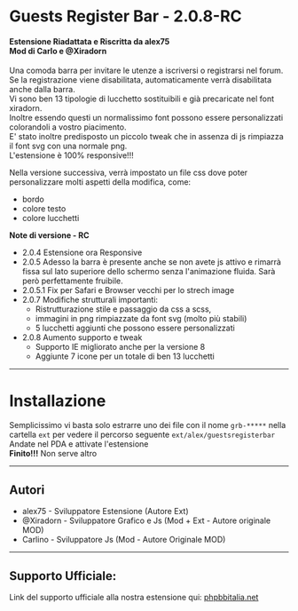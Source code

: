 # Guests Register Bar - 2.0.8-RC
#### Estensione Riadattata e Riscritta da alex75 <br> Mod di Carlo e @Xiradorn  
Una comoda barra per invitare le utenze a iscriversi o registrarsi nel forum.  
Se la registrazione viene disabilitata, automaticamente verrà disabilitata anche dalla barra.  
Vi sono ben 13 tipologie di lucchetto sostituibili e già precaricate nel font xiradorn.  
Inoltre essendo questi un normalissimo font possono essere personalizzati colorandoli a vostro piacimento.  
E' stato inoltre predisposto un piccolo tweak che in assenza di js rimpiazza il font svg con una normale png.  
L'estensione è 100% responsive!!!

Nella versione successiva, verrà impostato un file css dove poter personalizzare molti aspetti della modifica, come:
* bordo
* colore testo
* colore lucchetti

**Note di versione - RC**
* 2.0.4 Estensione ora Responsive
* 2.0.5 Adesso la barra è presente anche se non avete js attivo e rimarrà fissa sul lato superiore dello schermo senza l'animazione fluida. Sarà però perfettamente fruibile.
* 2.0.5.1 Fix per Safari e Browser vecchi per lo strech image
* 2.0.7 Modifiche strutturali importanti:
    * Ristrutturazione stile e passaggio da css a scss,
    * immagini in png rimpiazzate da font svg (molto più stabili)
    * 5 lucchetti aggiunti che possono essere personalizzati
* 2.0.8 Aumento supporto e tweak
    * Supporto IE migliorato anche per la versione 8
    * Aggiunte 7 icone per un totale di ben 13 lucchetti

----
# Installazione
Semplicissimo vi basta solo estrarre uno dei file con il nome `grb-*****` nella cartella
`ext` per vedere il percorso seguente `ext/alex/guestsregisterbar`  
Andate nel PDA e attivate l'estensione  
**Finito!!!** Non serve altro

----
## Autori
* alex75 - Sviluppatore Estensione (Autore Ext)
* @Xiradorn - Sviluppatore Grafico e Js (Mod + Ext - Autore originale MOD)
* Carlino - Sviluppatore Js (Mod - Autore Originale MOD)

----
## Supporto Ufficiale:  
Link del supporto ufficiale alla nostra estensione qui: [phpbbitalia.net]


[phpbbitalia.net]: http://www.phpbbitalia.net/forum/in-sviluppo-f208/barra-registrazione-ospiti-t12178.html "phpbbitalia"
